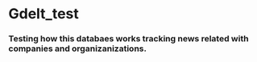 # Gdelt_test
### Testing how this databaes works tracking news related with companies and organizanizations. 
